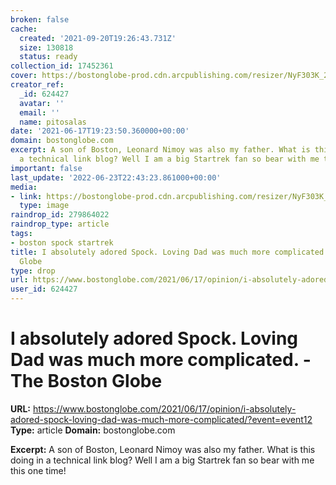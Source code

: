 ```yaml
---
broken: false
cache:
  created: '2021-09-20T19:26:43.731Z'
  size: 130818
  status: ready
collection_id: 17452361
cover: https://bostonglobe-prod.cdn.arcpublishing.com/resizer/NyF303K_2qR8wd1VJVydtHSU3po=/506x0/cloudfront-us-east-1.images.arcpublishing.com/bostonglobe/4YAQYZUGNBBZRBDYL2GD3OP6JI.jpeg
creator_ref:
  _id: 624427
  avatar: ''
  email: ''
  name: pitosalas
date: '2021-06-17T19:23:50.360000+00:00'
domain: bostonglobe.com
excerpt: A son of Boston, Leonard Nimoy was also my father. What is this doing in
  a technical link blog? Well I am a big Startrek fan so bear with me this one time!
important: false
last_update: '2022-06-23T22:43:23.861000+00:00'
media:
- link: https://bostonglobe-prod.cdn.arcpublishing.com/resizer/NyF303K_2qR8wd1VJVydtHSU3po=/506x0/cloudfront-us-east-1.images.arcpublishing.com/bostonglobe/4YAQYZUGNBBZRBDYL2GD3OP6JI.jpeg
  type: image
raindrop_id: 279864022
raindrop_type: article
tags:
- boston spock startrek
title: I absolutely adored Spock. Loving Dad was much more complicated. - The Boston
  Globe
type: drop
url: https://www.bostonglobe.com/2021/06/17/opinion/i-absolutely-adored-spock-loving-dad-was-much-more-complicated/?event=event12
user_id: 624427
---
```


# I absolutely adored Spock. Loving Dad was much more complicated. - The Boston Globe

**URL:** https://www.bostonglobe.com/2021/06/17/opinion/i-absolutely-adored-spock-loving-dad-was-much-more-complicated/?event=event12
**Type:** article
**Domain:** bostonglobe.com

**Excerpt:** A son of Boston, Leonard Nimoy was also my father. What is this doing in a technical link blog? Well I am a big Startrek fan so bear with me this one time!
